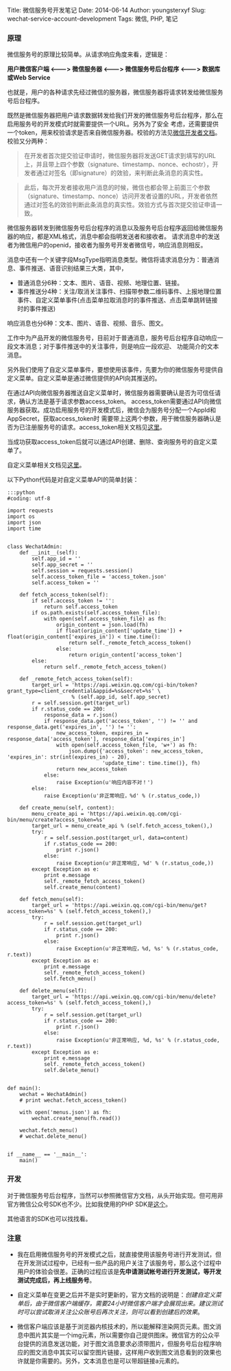 Title: 微信服务号开发笔记
Date: 2014-06-14
Author: youngsterxyf
Slug: wechat-service-account-development
Tags: 微信, PHP, 笔记

### 原理

微信服务号的原理比较简单。从请求响应角度来看，逻辑是：

**用户微信客户端 <---> 微信服务器 <---> 微信服务号后台程序 <---> 数据库或Web Service**

也就是，用户的各种请求先经过微信的服务器，微信服务器将请求转发给微信服务号后台程序。

既然是微信服务器把用户请求数据转发给我们开发的微信服务号后台程序，那么在启用服务号的开发模式时就需要提供一个URL。另外为了安全
考虑，还需要提供一个token，用来校验请求是否来自微信服务器。校验的方法见[微信开发者文档](http://mp.weixin.qq.com/wiki/index.php?title=%E9%AA%8C%E8%AF%81%E6%B6%88%E6%81%AF%E7%9C%9F%E5%AE%9E%E6%80%A7)。校验又分两种：

> 在开发者首次提交验证申请时，微信服务器将发送GET请求到填写的URL上，并且带上四个参数（signature、timestamp、nonce、echostr），开发者通过对签名（即signature）的效验，来判断此条消息的真实性。

> 此后，每次开发者接收用户消息的时候，微信也都会带上前面三个参数（signature、timestamp、nonce）访问开发者设置的URL，开发者依然通过对签名的效验判断此条消息的真实性。效验方式与首次提交验证申请一致。

微信服务器转发到微信服务号后台程序的消息以及服务号后台程序返回给微信服务器的响应，都是XML格式，消息中都会指明发送者和接收者。
请求消息中的发送者为微信用户的openid，接收者为服务号开发者微信号，响应消息则相反。

消息中还有一个关键字段MsgType指明消息类型。微信将请求消息分为：普通消息、事件推送、语音识别结果三大类，其中，

- 普通消息分6种：文本、图片、语音、视频、地理位置、链接。
- 事件推送分4种：关注/取消关注事件、扫描带参数二维码事件、上报地理位置事件、自定义菜单事件(点击菜单拉取消息时的事件推送、点击菜单跳转链接时的事件推送)

响应消息也分6种：文本、图片、语音、视频、音乐、图文。

工作中为产品开发的微信服务号，目前对于普通消息，服务号后台程序自动响应一段文本消息；对于事件推送中的关注事件，则是响应一段欢迎、
功能简介的文本消息。

另外我们使用了自定义菜单事件，要想使用该事件，先要为你的微信服务号提供自定义菜单。自定义菜单是通过微信提供的API向其推送的。

在通过API向微信服务器推送自定义菜单时，微信服务器需要确认是否为可信任请求，确认方法是基于请求参数access_token。
access_token需要通过API向微信服务器获取。成功启用服务号的开发模式后，微信会为服务号分配一个AppId和AppSecret，获取access_token时
需要带上这两个参数，用于微信服务器确认是否为已注册服务号的请求。access_token相关文档见[这里](http://mp.weixin.qq.com/wiki/index.php?title=%E8%8E%B7%E5%8F%96access_token)。

当成功获取access_token后就可以通过API创建、删除、查询服务号的自定义菜单了。

自定义菜单相关文档见[这里](http://mp.weixin.qq.com/wiki/index.php?title=%E8%87%AA%E5%AE%9A%E4%B9%89%E8%8F%9C%E5%8D%95%E5%88%9B%E5%BB%BA%E6%8E%A5%E5%8F%A3)。

以下Python代码是对自定义菜单API的简单封装：

    :::python
    #coding: utf-8

    import requests
    import os
    import json
    import time


    class WechatAdmin:
        def __init__(self):
            self.app_id = ''
            self.app_secret = ''
            self.session = requests.session()
            self.access_token_file = 'access_token.json'
            self.access_token = ''

        def fetch_access_token(self):
            if self.access_token != '':
                return self.access_token
            if os.path.exists(self.access_token_file):
                with open(self.access_token_file) as fh:
                    origin_content = json.load(fh)
                    if float(origin_content['update_time']) + float(origin_content['expires_in']) < time.time():
                        return self._remote_fetch_access_token()
                    else:
                        return origin_content['access_token']
            else:
                return self._remote_fetch_access_token()

        def _remote_fetch_access_token(self):
            target_url = 'https://api.weixin.qq.com/cgi-bin/token?grant_type=client_credential&appid=%s&secret=%s' \
                         % (self.app_id, self.app_secret)
            r = self.session.get(target_url)
            if r.status_code == 200:
                response_data = r.json()
                if response_data.get('access_token', '') != '' and response_data.get('expires_in', '') != '':
                    new_access_token, expires_in = response_data['access_token'], response_data['expires_in']
                    with open(self.access_token_file, 'w+') as fh:
                        json.dump({'access_token': new_access_token, 'expires_in': str(int(expires_in) - 20),
                                   'update_time': time.time()}, fh)
                    return new_access_token
                else:
                    raise Exception(u'响应内容不对！')
            else:
                raise Exception(u'非正常响应，%d' % (r.status_code,))

        def create_menu(self, content):
            menu_create_api = 'https://api.weixin.qq.com/cgi-bin/menu/create?access_token=%s'
            target_url = menu_create_api % (self.fetch_access_token(),)
            try:
                r = self.session.post(target_url, data=content)
                if r.status_code == 200:
                    print r.json()
                else:
                    raise Exception(u'非正常响应, %d' % (r.status_code,))
            except Exception as e:
                print e.message
                self._remote_fetch_access_token()
                self.create_menu(content)

        def fetch_menu(self):
            target_url = 'https://api.weixin.qq.com/cgi-bin/menu/get?access_token=%s' % (self.fetch_access_token(),)
            try:
                r = self.session.get(target_url)
                if r.status_code == 200:
                    print r.json()
                else:
                    raise Exception(u'非正常响应，%d, %s' % (r.status_code, r.text))
            except Exception as e:
                print e.message
                self._remote_fetch_access_token()
                self.fetch_menu()

        def delete_menu(self):
            target_url = 'https://api.weixin.qq.com/cgi-bin/menu/delete?access_token=%s' % (self.fetch_access_token(),)
            try:
                r = self.session.get(target_url)
                if r.status_code == 200:
                    print r.json()
                else:
                    raise Exception(u'非正常响应, %d, %s' % (r.status_code, r.text))
            except Exception as e:
                print e.message
                self._remote_fetch_access_token()
                self.delete_menu()


    def main():
        wechat = WechatAdmin()
        # print wechat.fetch_access_token()

        with open('menus.json') as fh:
            wechat.create_menu(fh.read())

        wechat.fetch_menu()
        # wechat.delete_menu()


    if __name__ == '__main__':
        main()

### 开发

对于微信服务号后台程序，当然可以参照微信官方文档，从头开始实现。但可用非官方微信公众号SDK也不少。比如我使用的PHP
SDK是[这个](https://github.com/netputer/wechat-php-sdk)。

其他语言的SDK也可以找找看。


### 注意

- 我在启用微信服务号的开发模式之后，就直接使用该服务号进行开发测试，但在开发测试过程中，已经有一些产品的用户关注了该服务号，那么这个过程中用户的体验会很差。正确的过程应该是**先申请测试帐号进行开发测试，等开发测试完成后，再上线服务号**。

- 自定义菜单在变更之后并不是实时更新的，官方文档的说明是：*创建自定义菜单后，由于微信客户端缓存，需要24小时微信客户端才会展现出来。建议测试时可以尝试取消关注公众账号后再次关注，则可以看到创建后的效果*。

- 微信客户端应该是基于浏览器内核技术的，所以能解释渲染网页元素。图文消息中图片其实是一个img元素，所以需要你自己提供图床。微信官方的公众平台提供的消息发送功能，对于图文消息要求必须带图片，但服务号后台程序响应的图文消息中其实可以留空图片链接，这样用户收到图文消息看到的效果也许就是你需要的。另外，文本消息也是可以带超链接a元素的。

